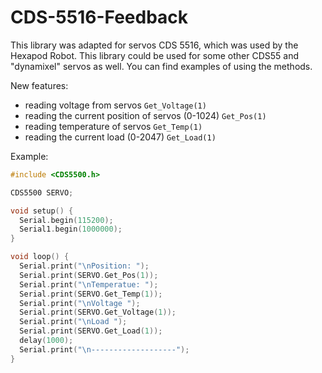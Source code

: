 # CDS-5516-Feedback
This library was adapted for servos CDS 5516, which was used by the Hexapod Robot. This library could be used for some other CDS55 and "dynamixel" servos as well.
You can find examples of using the methods.

New features:
- reading voltage from servos ```Get_Voltage(1)```
- reading the current position of servos (0-1024) ```Get_Pos(1)```
- reading temperature of servos ```Get_Temp(1)```
- reading the current load (0-2047) ```Get_Load(1)```


Example:

```C++
#include <CDS5500.h>

CDS5500 SERVO;

void setup() {
  Serial.begin(115200);
  Serial1.begin(1000000);
}

void loop() {
  Serial.print("\nPosition: ");
  Serial.print(SERVO.Get_Pos(1));
  Serial.print("\nTemperatue: ");
  Serial.print(SERVO.Get_Temp(1));
  Serial.print("\nVoltage ");
  Serial.print(SERVO.Get_Voltage(1));
  Serial.print("\nLoad ");
  Serial.print(SERVO.Get_Load(1));
  delay(1000);
  Serial.print("\n-------------------");
}
```

